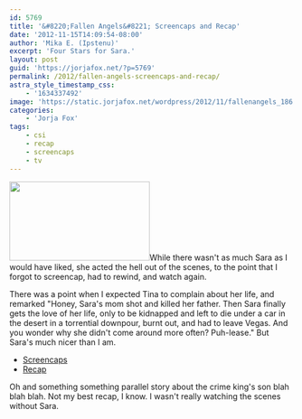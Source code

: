 ```yaml
---
id: 5769
title: '&#8220;Fallen Angels&#8221; Screencaps and Recap'
date: '2012-11-15T14:09:54-08:00'
author: 'Mika E. (Ipstenu)'
excerpt: 'Four Stars for Sara.'
layout: post
guid: 'https://jorjafox.net/?p=5769'
permalink: /2012/fallen-angels-screencaps-and-recap/
astra_style_timestamp_css:
    - '1634337492'
image: 'https://static.jorjafox.net/wordpress/2012/11/fallenangels_186.jpg'
categories:
    - 'Jorja Fox'
tags:
    - csi
    - recap
    - screencaps
    - tv
---
```


<img class="alignleft size-medium wp-image-5770" title="fallenangels_186" src="//static.jorjafox.net/wordpress/2012/11/fallenangels_186-248x140.jpg" alt="" width="248" height="140" />While there wasn't as much Sara as I would have liked, she acted the hell out of the scenes, to the point that I forgot to screencap, had to rewind, and watch again.

There was a point when I expected Tina to complain about her life, and remarked "Honey, Sara's mom shot and killed her father. Then Sara finally gets the love of her life, only to be kidnapped and left to die under a car in the desert in a torrential downpour, burnt out, and had to leave Vegas. And you wonder why she didn't come around more often? Puh-lease." But Sara's much nicer than I am.
<ul>
	<li><a href="https://jorjafox.net/gallery/tv/csi/season13/07fallen/">Screencaps</a></li>
	<li><a href="https://jorjafox.net/wiki/Fallen_Angels">Recap</a></li>
</ul>
Oh and something something parallel story about the crime king's son blah blah blah. Not my best recap, I know. I wasn't really watching the scenes without Sara.